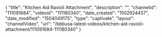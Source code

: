 {
    "title": "Kitchen Aid Ravioli Attachment",
    "description": "",
    "channelid": "111091684",
    "videoid": "111180340",
    "date_created": "1502924457",
    "date_modified": "1504049175",
    "type": "captivate",
    "layout": "channelVideo",
    "url": "\/bbbusa-latest-videos\/kitchen-aid-ravioli-attachment\/111091684-111180340"
}